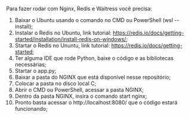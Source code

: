 Para fazer rodar com Nginx, Redis e Waitress você precisa:

1. Baixar o Ubuntu usando o comando no CMD ou PowerShell (wsl --install);
2. Instalar o Redis no Ubuntu, link tutorial: https://redis.io/docs/getting-started/installation/install-redis-on-windows/;
3. Startar o Redis no Ununtu, link tutorial: https://redis.io/docs/getting-started;
4. Ter alguma IDE que rode Python, baixe o código e as bibliotecas necessárias;
5. Startar o app.py;
6. Baixar a pasta do NGINX que está disponível nesse repositório;
7. Colocar a pasta no disco local C;
8. Abrir o CMD ou PowerShell, acessar a pasta NGINX;
9. Dentro da pasta NGINX, insira o comando start nginx;
10. Pronto basta acessar o http://localhost:8080/ que o código estará funcionando;
